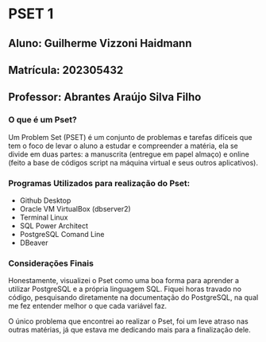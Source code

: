 # PSET 1

## Aluno: Guilherme Vizzoni Haidmann
## Matrícula: 202305432
## Professor: Abrantes Araújo Silva Filho

### O que é um Pset?
Um Problem Set (PSET) é um conjunto de problemas e tarefas difíceis que tem o foco de levar o aluno a estudar e  compreender a matéria, ela se divide em duas partes: a manuscrita (entregue em papel almaço) e online (feito a base de códigos script na máquina virtual e seus outros aplicativos).

### Programas Utilizados para realização do Pset:
- Github Desktop
- Oracle VM VirtualBox (dbserver2)
- Terminal Linux
- SQL Power Architect
- PostgreSQL Comand Line
- DBeaver

### Considerações Finais
Honestamente, visualizei o Pset como uma boa forma para aprender a utilizar PostgreSQL e a própria linguagem SQL. Fiquei horas travado no código, pesquisando diretamente na documentação do PostgreSQL, na qual me fez entender melhor o que cada variável faz.

O único problema que encontrei ao realizar o Pset, foi um leve atraso nas outras matérias,  já que estava me dedicando mais para a finalização dele.
